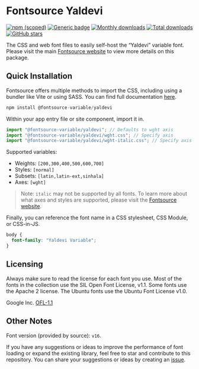 # Fontsource Yaldevi

[![npm (scoped)](https://img.shields.io/npm/v/@fontsource-variable/yaldevi?color=brightgreen)](https://www.npmjs.com/package/@fontsource-variable/yaldevi) [![Generic badge](https://img.shields.io/badge/fontsource-passing-brightgreen)](https://github.com/fontsource/fontsource) [![Monthly downloads](https://badgen.net/npm/dm/@fontsource-variable/yaldevi)](https://github.com/fontsource/fontsource) [![Total downloads](https://badgen.net/npm/dt/@fontsource-variable/yaldevi)](https://github.com/fontsource/fontsource) [![GitHub stars](https://img.shields.io/github/stars/fontsource/fontsource.svg?style=social&label=Star)](https://github.com/fontsource/fontsource/stargazers)

The CSS and web font files to easily self-host the “Yaldevi” variable font. Please visit the main [Fontsource website](https://fontsource.org/fonts/yaldevi) to view more details on this package.

## Quick Installation

Fontsource offers multiple methods to import the CSS, including using a bundler like Vite or using SASS. You can find full documentation [here](https://fontsource.org/docs/getting-started/introduction).

```javascript
npm install @fontsource-variable/yaldevi
```

Within your app entry file or site component, import it in.

```javascript
import "@fontsource-variable/yaldevi"; // Defaults to wght axis
import "@fontsource-variable/yaldevi/wght.css"; // Specify axis
import "@fontsource-variable/yaldevi/wght-italic.css"; // Specify axis and style
```

Supported variables:
- Weights: `[200,300,400,500,600,700]`
- Styles: `[normal]`
- Subsets: `[latin,latin-ext,sinhala]`
- Axes: `[wght]`

> Note: `italic` may not be supported by all fonts. To learn more about what axes and styles are supported, please visit the [Fontsource website](https://fontsource.org/fonts/yaldevi).

Finally, you can reference the font name in a CSS stylesheet, CSS Module, or CSS-in-JS.

```css
body {
  font-family: "Yaldevi Variable";
}
```

## Licensing
Always make sure to read the license for each font you use. Most of the fonts in the collection use the SIL Open Font License, v1.1. Some fonts use the Apache 2 license. The Ubuntu fonts use the Ubuntu Font License v1.0.

Google Inc.
[OFL-1.1](http://scripts.sil.org/OFL)

## Other Notes
Font version (provided by source): `v16`.

If you have any suggestions or ideas to improve the performance of font loading or expand the existing library, feel free to star and contribute to this repository. You can share your suggestions or ideas by creating an [issue](https://github.com/fontsource/fontsource/issues).